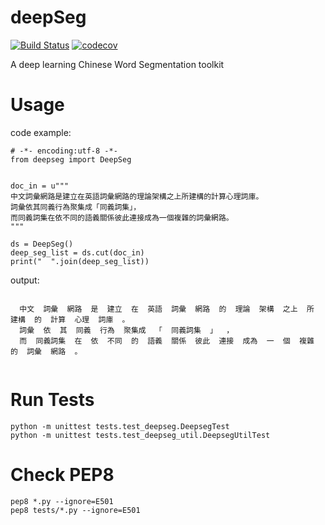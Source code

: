 # deepSeg

[![Build Status](https://travis-ci.org/fukuball/deepSeg.svg?branch=master)](https://travis-ci.org/fukuball/deepSeg)
[![codecov](https://codecov.io/gh/fukuball/deepSeg/branch/master/graph/badge.svg)](https://codecov.io/gh/fukuball/deepSeg)

A deep learning Chinese Word Segmentation toolkit

# Usage

code example:

```
# -*- encoding:utf-8 -*-
from deepseg import DeepSeg


doc_in = u"""
中文詞彙網路是建立在英語詞彙網路的理論架構之上所建構的計算心理詞庫。
詞彙依其同義行為聚集成「同義詞集」，
而同義詞集在依不同的語義關係彼此連接成為一個複雜的詞彙網路。
"""

ds = DeepSeg()
deep_seg_list = ds.cut(doc_in)
print("  ".join(deep_seg_list))

```

output:

```

  中文  詞彙  網路  是  建立  在  英語  詞彙  網路  的  理論  架構  之上  所  建構  的  計算  心理  詞庫  。  
  詞彙  依  其  同義  行為  聚集成  「  同義詞集  」  ，  
  而  同義詞集  在  依  不同  的  語義  關係  彼此  連接  成為  一  個  複雜  的  詞彙  網路  。  


```

# Run Tests

```
python -m unittest tests.test_deepseg.DeepsegTest
python -m unittest tests.test_deepseg_util.DeepsegUtilTest
```

# Check PEP8

```
pep8 *.py --ignore=E501
pep8 tests/*.py --ignore=E501
```

